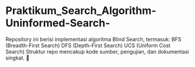 # Praktikum_Search_Algorithm-Uninformed-Search-
Repository ini berisi implementasi algoritma Blind Search, termasuk:  BFS (Breadth-First Search) DFS (Depth-First Search) UCS (Uniform Cost Search) Struktur repo mencakup kode sumber, pengujian, dan dokumentasi singkat. 🚀
